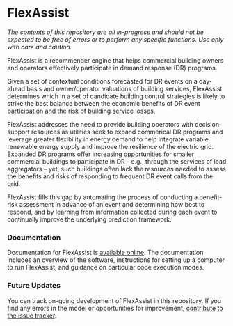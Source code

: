 
FlexAssist
==========

*The contents of this repository are all in-progress and should not be expected to be free of errors or to perform any specific functions. Use only with care and caution.*

FlexAssist is a recommender engine that helps commercial building owners and operators effectively participate in demand response (DR) programs.

Given a set of contextual conditions forecasted for DR events on a day-ahead basis and owner/operator valuations of building services, FlexAssist determines which in a set of candidate building control strategies is likely to strike the best balance between the economic benefits of DR event participation and the risk of building service losses. 

FlexAssist addresses the need to provide building operators with decision-support resources as utilities seek to expand commerical DR programs and leverage greater flexibility in energy demand to help integrate variable renewable energy supply and improve the resilience of the electric grid. Expanded DR programs offer increasing opportunities for smaller commercial buildings to participate in DR - e.g., through the services of load aggregators – yet, such buildings often lack the resources needed to assess the benefits and risks of responding to frequent DR event calls from the grid. 

FlexAssist fills this gap by automating the process of conducting a benefit-risk assessment in advance of an event and determining how best to respond, and by learning from information collected during each event to continually improve the underlying prediction framework.

### Documentation

Documentation for FlexAssist is [available online](https://flexible-buildings.readthedocs.io/en/latest/). The documentation includes an overview of the software, instructions for setting up a computer to run FlexAssist, and guidance on particular code execution modes.

### Future Updates

You can track on-going development of FlexAssist in this repository. If you find any errors in the model or opportunities for improvement, [contribute to the issue tracker](https://github.com/jtlangevin/flex-bldgs/issues).